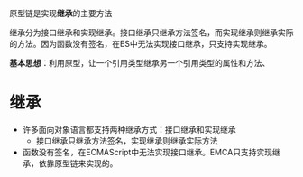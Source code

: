 原型链是实现**继承**的主要方法

继承分为接口继承和实现继承。接口继承只继承方法签名，而实现继承则继承实际的方法。因为函数没有签名，在ES中无法实现接口继承，只支持实现继承。

**基本思想**：利用原型，让一个引用类型继承另一个引用类型的属性和方法、

# 继承
- 许多面向对象语言都支持两种继承方式：接口继承和实现继承
    - 接口继承只继承方法签名，实现继承则继承实际方法
- 函数没有签名，在ECMAScript中无法实现接口继承。EMCA只支持实现继承，依靠原型链来实现的。